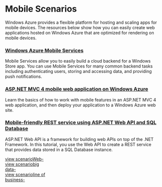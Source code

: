 <properties linkid="develop-net" urlDisplayName="Mobile" pageTitle="Mobile - Windows Azure .NET Scenarios" Title="Mobile - Windows Azure .NET Scenarios" metaKeywords="Azure ideas for web applications, Azure optimize mobile, Azure mobile devices, Azure mobile apps" Description="Find scenarios about creating web apps hosted on Windows Azure that are optimized for mobile devices." metaCanonical="" disqusComments="0" umbracoNaviHide="0" />


<h1>Mobile Scenarios</h1><p>Windows Azure provides a flexible platform for hosting and scaling apps for mobile devices. The resources below show how you can easily create web applications hosted on Windows Azure that are optimized for rendering on mobile devices.</p> 

<div class="dev-articles">
<div class="article red">
<h3><a href="/en-us/develop/mobile/">Windows Azure Mobile Services</a></h3>
<p>Mobile Services allow you to easily build a cloud backend for a Windows Store app. You can use Mobile Services for many common backend tasks including authenticating users, storing and accessing data, and providing push notifications.</p>
</div>
<div class="article blue">
<h3><a href="../../tutorials/aspnet-mvc-4-mobile-website/">ASP.NET MVC 4 mobile web application on Windows Azure</a></h3>
<p>Learn the basics of how to work with mobile features in an ASP.NET MVC 4 web application, and then deploy your application to a Windows Azure web site.</p>
</div>
<div class="article green">
<h3><a href="../../tutorials/rest-service-using-web-api/">Mobile-friendly REST service using ASP.NET Web API and SQL Database</a></h3>
<p>ASP.NET Web API is a framework for building web APIs on top of the .NET Framework. In this tutorial, you use the Web API to create a REST service that provides data stored in a SQL Database instance.</p>
</div>
</div>

<div class="content-blocks">
<div class="col"><a href="../web-development/" class="web-box"><span class="purple-arrow">view&nbsp;scenario</span><span>Web</span><span class="icon7">-</span></a></div>
<div class="col"><a href="../big-data/" class="big-data-box"><span class="blue-arrow">view&nbsp;scenario</span><span>big<br />data</span><span class="icon4">-</span></a></div>
<div class="col"><a href="../line-of-business/" class="line-of-business-box"><span class="pink-arrow">view&nbsp;scenario</span><span>line of<br />business</span><span class="icon5">-</span></a></div>

</div>
</div>